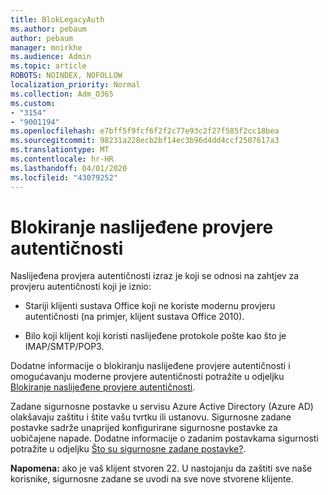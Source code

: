 ```yaml
---
title: BlokLegacyAuth
ms.author: pebaum
author: pebaum
manager: mnirkhe
ms.audience: Admin
ms.topic: article
ROBOTS: NOINDEX, NOFOLLOW
localization_priority: Normal
ms.collection: Adm_O365
ms.custom:
- "3154"
- "9001194"
ms.openlocfilehash: e7bff5f9fcf6f2f2c77e93c2f27f585f2cc18bea
ms.sourcegitcommit: 98231a228ecb2bf14ec3b96d4dd4ccf2507617a3
ms.translationtype: MT
ms.contentlocale: hr-HR
ms.lasthandoff: 04/01/2020
ms.locfileid: "43079252"
---
```

# <a name="blocking-legacy-authentication"></a>Blokiranje naslijeđene provjere autentičnosti

Naslijeđena provjera autentičnosti izraz je koji se odnosi na zahtjev za provjeru autentičnosti koji je iznio:

- Stariji klijenti sustava Office koji ne koriste modernu provjeru autentičnosti (na primjer, klijent sustava Office 2010).

- Bilo koji klijent koji koristi naslijeđene protokole pošte kao što je IMAP/SMTP/POP3.

Dodatne informacije o blokiranju naslijeđene provjere autentičnosti i omogućavanju moderne provjere autentičnosti potražite u odjeljku [Blokiranje naslijeđene provjere autentičnosti](https://docs.microsoft.com/azure/active-directory/conditional-access/concept-conditional-access-block-legacy-authentication).

Zadane sigurnosne postavke u servisu Azure Active Directory (Azure AD) olakšavaju zaštitu i štite vašu tvrtku ili ustanovu. Sigurnosne zadane postavke sadrže unaprijed konfigurirane sigurnosne postavke za uobičajene napade.
Dodatne informacije o zadanim postavkama sigurnosti potražite u odjeljku [Što su sigurnosne zadane postavke?](https://docs.microsoft.com/azure/active-directory/fundamentals/concept-fundamentals-security-defaults). 

**Napomena:** ako je vaš klijent stvoren 22.  U nastojanju da zaštiti sve naše korisnike, sigurnosne zadane se uvodi na sve nove stvorene klijente.
